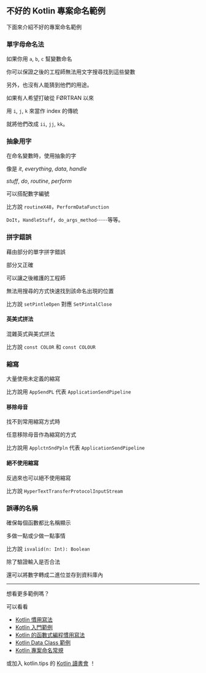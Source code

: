 ## 不好的 Kotlin 專案命名範例

下面來介紹不好的專案命名範例

### 單字母命名法

如果你用 `a`, `b`, `c` 幫變數命名

你可以保證之後的工程師無法用文字搜尋找到這些變數

另外，也沒有人能猜到他們的用途。

如果有人希望打破從 FØRTRAN 以來

用 `i`, `j`, `k` 來當作 index 的傳統

就將他們改成 `ii`, `jj`, `kk`。

### 抽象用字

在命名變數時，使用抽象的字

像是 _it_, _everything_, _data_, _handle_

_stuff_, _do_, _routine_, _perform_

可以搭配數字編號

比方說 `routineX48`，`PerformDataFunction`

`DoIt`，`HandleStuff`，`do_args_method`⋯⋯等等。

### 拼字錯誤

藉由部分的單字拼字錯誤

部分又正確

可以讓之後維護的工程師

無法用搜尋的方式快速找到該命名出現的位置

比方說 `setPintleOpen` 對應 `SetPintalClose`

#### 英美式拼法

混雜英式與美式拼法

比方說 `const COLOR` 和 `const COLOUR`

### 縮寫

大量使用未定義的縮寫

比方說用 `AppSendPL` 代表 `ApplicationSendPipeline`

#### 移除母音

找不到常用縮寫方式時

任意移除母音作為縮寫的方式

比方說用 `ApplctnSndPpln` 代表 `ApplicationSendPipeline`

#### 絕不使用縮寫

反過來也可以絕不使用縮寫

比方說 `HyperTextTransferProtocolInputStream`


### 誤導的名稱

確保每個函數都比名稱顯示

多做一點或少做一點事情

比方說 `isvalid(n: Int): Boolean`

除了驗證輸入是否合法

還可以將數字轉成二進位並存到資料庫內

-----

想看更多範例嗎？

可以看看

- [Kotlin 慣用寫法](idioms.md)
- [Kotlin 入門範例](kotlin-syntax.md)
- [Kotlin 的函數式編程慣用寫法](kotlin-functional-programming-example.md)
- [Kotlin Data Class 範例](kotlin-data-class-example.md)
- [Kotlin 專案命名常規](kotlin-naming-example.md)

或加入 kotlin.tips 的 [Kotlin 讀書會](https://tw.kotlin.tips/study-jams) ！
